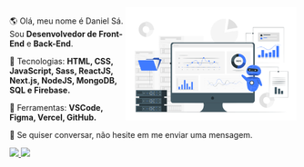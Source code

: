 <img src="Data extraction-pana.svg" min-width="300px" max-width="300px" width="300px" align="right" alt="Dashboard"/>

<p align="left"> 
  🌎 Olá, meu nome é Daniel Sá. Sou <strong>Desenvolvedor de Front-End</strong> e <strong>Back-End</strong>.
</p>

<p align="left">
  🦄 Tecnologias: <strong>HTML, CSS, JavaScript, Sass, ReactJS, Next.js, NodeJS, MongoDB, SQL e Firebase.</strong>
</p>

<p align="left">
  💼 Ferramentas: <strong>VSCode, Figma, Vercel, GitHub.</strong>
</p>

<p align="left">
  💌 Se quiser conversar, não hesite em me enviar uma mensagem.
</p>

<p align="left">
  <a href="https://www.linkedin.com/in/danieljvsa/" alt="Linkedin">
    <img src="https://img.shields.io/badge/-Linkedin-1C1C1C?style=for-the-badge&logo=Linkedin&logoColor=00FFFF&link=https://www.linkedin.com/in/danieljvsa/"/>
  </a>
  
  <a href="mailto:danielviana18@gmail.com" alt="Gmail">
    <img src="https://img.shields.io/badge/-GMAIL-1C1C1C?style=for-the-badge&logo=GMAIL&logoColor=00FFFF"/>
  </a>
</p>  

